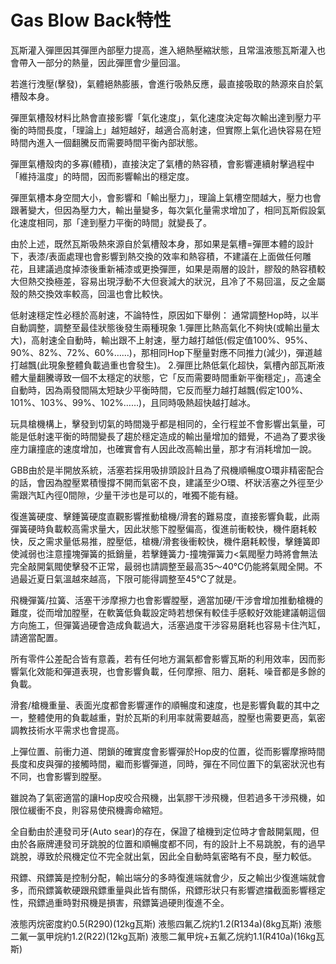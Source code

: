 # Gas Blow Back特性

瓦斯灌入彈匣因其彈匣內部壓力提高，進入絕熱壓縮狀態，且常溫液態瓦斯灌入也會帶入一部分的熱量，因此彈匣會少量回溫。

若進行洩壓(擊發)，氣體絕熱膨脹，會進行吸熱反應，最直接吸取的熱源來自於氣槽殼本身。

彈匣氣槽殼材料比熱會直接影響「氣化速度」，氣化速度決定每次輸出達到壓力平衡的時間長度，「理論上」越短越好，越適合高射速，但實際上氣化過快容易在短時間內進入一個翻騰反而需要時間平衡內部狀態。

彈匣氣槽殼肉的多寡(體積)，直接決定了氣槽的熱容積，會影響連續射擊過程中「維持溫度」的時間，因而影響輸出的穩定度。

彈匣氣槽本身空間大小，會影響和「輸出壓力」，理論上氣槽空間越大，壓力也會跟著變大，但因為壓力大，輸出量變多，每次氣化量需求增加了，相同瓦斯假設氣化速度相同，那「達到壓力平衡的時間」就變長了。

由於上述，既然瓦斯吸熱來源自於氣槽殼本身，那如果是氣槽=彈匣本體的設計下，表漆/表面處理也會影響到熱交換的效率和熱容積，不建議在上面做任何雕花，且建議過度掉漆後重新補漆或更換彈匣，如果是兩層的設計，膠殼的熱容積較大但熱交換極差，容易出現浮動不大但衰減大的狀況，且冷了不易回溫，反之金屬殼的熱交換效率較高，回溫也會比較快。


低射速穩定性必穩於高射速，不論特性，原因如下舉例：
通常調整Hop時，以半自動調整，調整至最佳狀態後發生兩種現象
1.彈匣比熱高氣化不夠快(或輸出量太大)，高射速全自動時，輸出跟不上射速，壓力越打越低(假定值100%、95%、90%、82%、72%、60%……)，那相同Hop下壓量對應不同推力(減少)，彈道越打越飄(此現象整體負載過重也會發生)。
2.彈匣比熱低氣化超快，氣槽內部瓦斯液體大量翻騰導致一個不太穩定的狀態，它「反而需要時間重新平衡穩定」，高速全自動時，因為兩發間隔太短缺少平衡時間，它反而壓力越打越飄(假定100%、101%、103%、99%、102%……)，且同時吸熱超快越打越冰。

玩具槍機構上，擊發到切氣的時間幾乎都是相同的，全行程並不會影響出氣量，可能是低射速平衡的時間變長了趨於穩定造成的輸出量增加的錯覺，不過為了要求後座力讓撞底的速度增加，也確實會有人因此改高輸出量，那才有消耗增加一說。

GBB由於是半開放系統，活塞若採用吸排頭設計且為了飛機順暢度O環非精密配合的話，會因為膛壓累積慢撐不開而氣密不良，建議至少O環、杯狀活塞之外徑至少需跟汽缸內徑0間隙，少量干涉也是可以的，唯獨不能有縫。

復進簧硬度、擊錘簧硬度直觀影響推動槍機/滑套的難易度，直接影響負載，此兩彈簧硬時負載較高需求量大，因此狀態下膛壓偏高，復進前衝較快，機件磨耗較快，反之需求量低易推，膛壓低，槍機/滑套後衝較快，機件磨耗較慢，擊錘簧即使減弱也注意撞塊彈簧的抵銷量，若擊錘簧力-撞塊彈簧力<氣閥壓力時將會無法完全敲開氣閥使擊發不正常，最弱也請調整至最高35～40℃仍能將氣閥全開。不過最近夏日氣溫越來越高，下限可能得調整至45℃了就是。

飛機彈簧/拉簧、活塞干涉摩擦力也會影響膛壓，適當加硬/干涉會增加推動槍機的難度，從而增加膛壓，在軟簧低負載設定時若想保有較佳手感較好效能建議朝這個方向施工，但彈簧過硬會造成負載過大，活塞過度干涉容易磨耗也容易卡住汽缸，請適當配置。

所有零件公差配合皆有意義，若有任何地方漏氣都會影響瓦斯的利用效率，因而影響氣化效能和彈道表現，也會影響負載，任何摩擦、阻力、磨耗、噪音都是多餘的負載。

滑套/槍機重量、表面光度都會影響運作的順暢度和速度，也是影響負載的其中之一，整體使用的負載越重，對於瓦斯的利用率就需要越高，膛壓也需要更高，氣密調教技術水平需求也會提高。

上彈位置、前衝力道、閉鎖的確實度會影響彈於Hop皮的位置，從而影響摩擦時間長度和皮與彈的接觸時間，繼而影響彈道，同時，彈在不同位置下的氣密狀況也有不同，也會影響到膛壓。

雖說為了氣密適當的讓Hop皮咬合飛機，出氣膠干涉飛機，但若過多干涉飛機，如限位緩衝不良，則容易使飛機壽命縮短。

全自動由於連發司牙(Auto sear)的存在，保證了槍機到定位時才會敲開氣閥，但由於各廠牌連發司牙跳脫的位置和順暢度都不同，有的設計上不易跳脫，有的過早跳脫，導致於飛機定位不完全就出氣，因此全自動時氣密略有不良，壓力較低。


飛鏢、飛鏢簧是控制分配，輸出端分的多時復進端就會少，反之輸出少復進端就會多，而飛鏢簧軟硬跟飛鏢重量與此皆有關係，飛鏢形狀只有影響遮擋截面影響穩定性，飛鏢過重時對飛機是損害，飛鏢簧過硬則復進不全。

液態丙烷密度約0.5(R290)(12kg瓦斯)
液態四氟乙烷約1.2(R134a)(8kg瓦斯)
液態二氟一氯甲烷約1.2(R22)(12kg瓦斯)
液態二氟甲烷+五氟乙烷約1.1(R410a)(16kg瓦斯)
